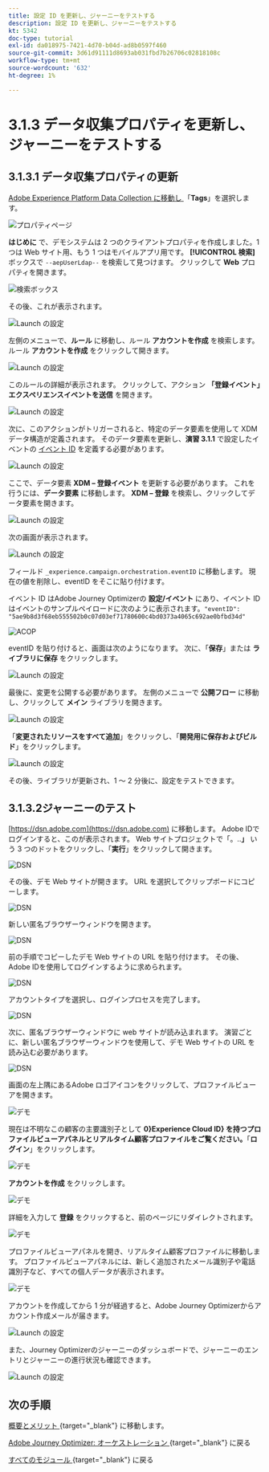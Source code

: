 ```yaml
---
title: 設定 ID を更新し、ジャーニーをテストする
description: 設定 ID を更新し、ジャーニーをテストする
kt: 5342
doc-type: tutorial
exl-id: da018975-7421-4d70-b04d-ad8b0597f460
source-git-commit: 3d61d91111d8693ab031fbd7b26706c02818108c
workflow-type: tm+mt
source-wordcount: '632'
ht-degree: 1%

---
```


# 3.1.3 データ収集プロパティを更新し、ジャーニーをテストする

## 3.1.3.1 データ収集プロパティの更新

[Adobe Experience Platform Data Collection に移動し ](https://experience.adobe.com/launch/) 「**Tags**」を選択します。

![ プロパティページ ](./../../../../modules/delivery-activation/datacollection/dc1.1/images/launch1.png)

**はじめに** で、デモシステムは 2 つのクライアントプロパティを作成しました。1 つは Web サイト用、もう 1 つはモバイルアプリ用です。 **[!UICONTROL 検索]** ボックスで `--aepUserLdap--` を検索して見つけます。 クリックして **Web** プロパティを開きます。

![ 検索ボックス ](./../../../../modules/delivery-activation/datacollection/dc1.1/images/property6.png)

その後、これが表示されます。

![Launch の設定 ](./images/rule1.png)

左側のメニューで、**ルール** に移動し、ルール **アカウントを作成** を検索します。 ルール **アカウントを作成** をクリックして開きます。

![Launch の設定 ](./images/rule2.png)

このルールの詳細が表示されます。 クリックして、アクション **「登録イベント」エクスペリエンスイベントを送信** を開きます。

![Launch の設定 ](./images/rule3.png)

次に、このアクションがトリガーされると、特定のデータ要素を使用して XDM データ構造が定義されます。 そのデータ要素を更新し、**演習 3.1.1** で設定したイベントの [ イベント ID](./ex1.md) を定義する必要があります。

![Launch の設定 ](./images/rule4.png)

ここで、データ要素 **XDM – 登録イベント** を更新する必要があります。 これを行うには、**データ要素** に移動します。 **XDM – 登録** を検索し、クリックしてデータ要素を開きます。

![Launch の設定 ](./images/rule5.png)

次の画面が表示されます。

![Launch の設定 ](./images/rule6.png)

フィールド `_experience.campaign.orchestration.eventID` に移動します。 現在の値を削除し、eventID をそこに貼り付けます。

イベント ID はAdobe Journey Optimizerの **設定/イベント** にあり、イベント ID はイベントのサンプルペイロードに次のように表示されます。`"eventID": "5ae9b8d3f68eb555502b0c07d03ef71780600c4bd0373a4065c692ae0bfbd34d"`

![ACOP](./images/payloadeventID.png)

eventID を貼り付けると、画面は次のようになります。 次に、「**保存**」または **ライブラリに保存** をクリックします。

![Launch の設定 ](./images/rule7.png)

最後に、変更を公開する必要があります。 左側のメニューで **公開フロー** に移動し、クリックして **メイン** ライブラリを開きます。

![Launch の設定 ](./images/rule8.png)

「**変更されたリソースをすべて追加**」をクリックし、「**開発用に保存およびビルド**」をクリックします。

![Launch の設定 ](./images/rule9.png)

その後、ライブラリが更新され、1 ～ 2 分後に、設定をテストできます。

## 3.1.3.2ジャーニーのテスト

[https://dsn.adobe.com](https://dsn.adobe.com) に移動します。 Adobe IDでログインすると、このが表示されます。 Web サイトプロジェクトで「。..**」** いう 3 つのドットをクリックし、「**実行**」をクリックして開きます。

![DSN](./../../datacollection/dc1.1/images/web8.png)

その後、デモ Web サイトが開きます。 URL を選択してクリップボードにコピーします。

![DSN](../../../getting-started/gettingstarted/images/web3.png)

新しい匿名ブラウザーウィンドウを開きます。

![DSN](../../../getting-started/gettingstarted/images/web4.png)

前の手順でコピーしたデモ Web サイトの URL を貼り付けます。 その後、Adobe IDを使用してログインするように求められます。

![DSN](../../../getting-started/gettingstarted/images/web5.png)

アカウントタイプを選択し、ログインプロセスを完了します。

![DSN](../../../getting-started/gettingstarted/images/web6.png)

次に、匿名ブラウザーウィンドウに web サイトが読み込まれます。 演習ごとに、新しい匿名ブラウザーウィンドウを使用して、デモ Web サイトの URL を読み込む必要があります。

![DSN](../../../getting-started/gettingstarted/images/web7.png)

画面の左上隅にあるAdobe ロゴアイコンをクリックして、プロファイルビューアを開きます。

![デモ](./../../../../modules/delivery-activation/datacollection/dc1.2/images/pv1.png)

現在は不明なこの顧客の主要識別子として **0}Experience Cloud ID} を持つプロファイルビューアパネルとリアルタイム顧客プロファイルをご覧ください。**「**ログイン**」をクリックします。

![デモ](./../../../../modules/delivery-activation/datacollection/dc1.2/images/pv2.png)

**アカウントを作成** をクリックします。

![デモ](./../../../../modules/delivery-activation/datacollection/dc1.2/images/pv9.png)

詳細を入力して **登録** をクリックすると、前のページにリダイレクトされます。

![デモ](./../../../../modules/delivery-activation/datacollection/dc1.2/images/pv10.png)

プロファイルビューアパネルを開き、リアルタイム顧客プロファイルに移動します。 プロファイルビューアパネルには、新しく追加されたメール識別子や電話識別子など、すべての個人データが表示されます。

![デモ](./../../../../modules/delivery-activation/datacollection/dc1.2/images/pv11.png)

アカウントを作成してから 1 分が経過すると、Adobe Journey Optimizerからアカウント作成メールが届きます。

![Launch の設定 ](./images/email.png)

また、Journey Optimizerのジャーニーのダッシュボードで、ジャーニーのエントリとジャーニーの進行状況も確認できます。

![Launch の設定 ](./images/emaildash.png)

## 次の手順

[ 概要とメリット ](./summary.md){target="_blank"} に移動します。

[Adobe Journey Optimizer: オーケストレーション ](./journey-orchestration-create-account.md){target="_blank"} に戻る

[ すべてのモジュール ](./../../../../overview.md){target="_blank"} に戻る
